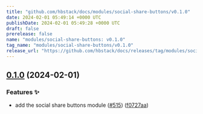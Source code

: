 ```yaml
---
title: "github.com/hbstack/docs/modules/social-share-buttons/v0.1.0"
date: 2024-02-01 05:49:14 +0000 UTC
publishDate: 2024-02-01 05:49:28 +0000 UTC
draft: false
prerelease: false
name: "modules/social-share-buttons: v0.1.0"
tag_name: "modules/social-share-buttons/v0.1.0"
release_url: "https://github.com/hbstack/docs/releases/tag/modules/social-share-buttons/v0.1.0"
---
```


## [0.1.0](https://github.com/hbstack/docs/compare/modules/social-share-buttons-v0.0.1...modules/social-share-buttons/v0.1.0) (2024-02-01)


### Features ✨

* add the social share buttons module ([#515](https://github.com/hbstack/docs/issues/515)) ([f0727aa](https://github.com/hbstack/docs/commit/f0727aa1f7869dd94f6220142fffc23f36ffca71))
